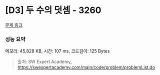 # [D3] 두 수의 덧셈 - 3260 

[문제 링크](https://swexpertacademy.com/main/code/problem/problemDetail.do?contestProbId=AWBC1lOad9IDFAWr) 

### 성능 요약

메모리: 45,828 KB, 시간: 107 ms, 코드길이: 125 Bytes



> 출처: SW Expert Academy, https://swexpertacademy.com/main/code/problem/problemList.do